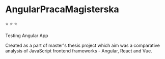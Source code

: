 # AngularPracaMagisterska

⭐ ⭐ ⭐

Testing Angular App

Created as a part of master's thesis project which aim was a comparative analysis of JavaScript frontend frameworks - Angular, React and Vue.